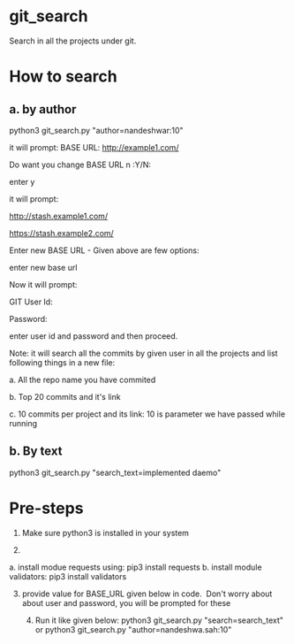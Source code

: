 # git_search
Search in all the projects under git. 

# How to search
a. by author
--------------
python3 git_search.py "author=nandeshwar:10"


it will prompt:
BASE URL: http://example1.com/

Do want you change BASE URL n :Y/N:

enter y

it will prompt: 

http://stash.example1.com/

https://stash.example2.com/

Enter new BASE URL - Given above are few options:

enter new base url

Now it will prompt: 


GIT User Id:

Password:

enter user id and password and then proceed.

Note: it will search all the commits by given user in all the projects and list following things in a new file: 

a. All the repo name you have commited 

b. Top 20 commits and it's link

c. 10 commits per project and its link: 10 is parameter we have passed while running 


b. By text
-----------
python3 git_search.py "search_text=implemented daemo"

# Pre-steps

1. Make sure python3 is installed in your system

2.
 a. install modue requests using: pip3 install requests
 b. install module validators: pip3 install validators
 
3. provide value for BASE_URL given below in code.
  Don't worry about about user and password, you will be prompted for these
	
	4. Run it like given below:
  python3 git_search.py "search=search_text"
or
python3 git_search.py "author=nandeshwa.sah:10"
